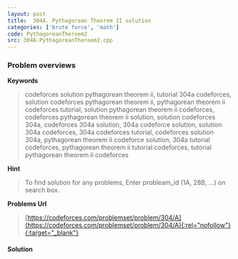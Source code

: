 ```yaml
---
layout: post
title:  304A. Pythagorean Theorem II solution
categories: ['brute force', 'math']
code: PythagoreanTheroem2
src: 304A-PythagoreanTheroem2.cpp
---
```

### **Problem overviews**

**Keywords**
> codeforces solution pythagorean theorem ii, tutorial 304a codeforces, solution codeforces pythagorean theorem ii, pythagorean theorem ii codeforces tutorial, solution pythagorean theorem ii codeforces, codeforces pythagorean theorem ii solution, solution codeforces 304a, codeforces 304a solution, 304a codeforce solution, solution 304a codeforces, 304a codeforces tutorial, codeforces solution 304a, pythagorean theorem ii codeforce solution, 304a tutorial codeforces, pythagorean theorem ii tutorial codeforces, tutorial pythagorean theorem ii codeforces

**Hint**
> To find solution for any problems, Enter probleam_id (1A, 28B, ...) on search box. 

**Problems Url**
> [https://codeforces.com/problemset/problem/304/A](https://codeforces.com/problemset/problem/304/A){:rel="nofollow"}{:target="_blank"}

#### **Solution**



